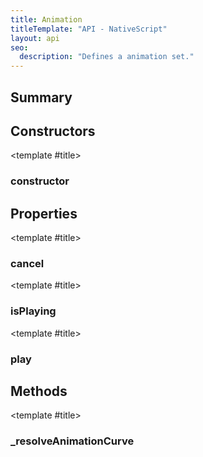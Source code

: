 ```yaml
---
title: Animation
titleTemplate: "API - NativeScript"
layout: api
seo:
  description: "Defines a animation set."
---
```


<!-- This page is auto generated, do not edit manually. -->
<!-- Run "yarn generate:api-docs" to regenerate -->

<script setup lang="ts">
  import { provide } from "vue";
  import API_DATA from "./Animation.data.json";
  
  provide('API_DATA', API_DATA);
</script>

<APIRefHierarchy v-once />

<APIRefComment commentBase64="eyJibG9ja1RhZ3MiOltdLCJtb2RpZmllclRhZ3MiOnt9LCJzdW1tYXJ5IjpbeyJraW5kIjoidGV4dCIsInRleHQiOiJEZWZpbmVzIGEgYW5pbWF0aW9uIHNldC4ifV19" v-once />

## <Heading ignore>Summary</Heading>

<APIRefSummary v-once />

## Constructors

<div class="">

<APIRef for="4960" v-once>

<template #title>

### constructor

</template>

</APIRef>

</div>

## Properties

<div class="isPublic">

<APIRef for="4968" v-once>

<template #title>

### cancel

</template>

</APIRef>

</div>

<div class="isPublic">

<APIRef for="4971" v-once>

<template #title>

### isPlaying

</template>

</APIRef>

</div>

<div class="isPublic">

<APIRef for="4964" v-once>

<template #title>

### play

</template>

</APIRef>

</div>

## Methods

<div class="isPublic">

<APIRef for="4972" v-once>

<template #title>

### _resolveAnimationCurve

</template>

</APIRef>

</div>
